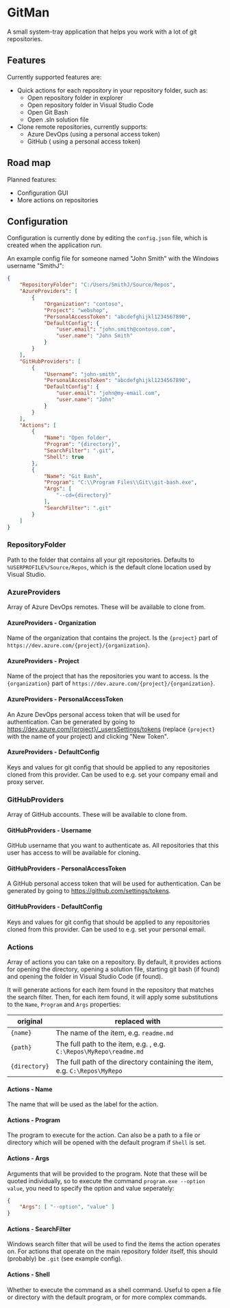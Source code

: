 # GitMan

A small system-tray application that helps you work with a lot of git
repositories.

## Features

Currently supported features are:

- Quick actions for each repository in your repository folder, such as:
  - Open repository folder in explorer
  - Open repository folder in Visual Studio Code
  - Open Git Bash
  - Open .sln solution file
- Clone remote repositories, currently supports:
  - Azure DevOps (using a personal access token)
  - GitHub ( using a personal access token)

## Road map

Planned features:

- Configuration GUI
- More actions on repositories

## Configuration

Configuration is currently done by editing the `config.json` file, which is
created when the application run.

An example config file for someone named "John Smith" with the Windows username
"SmithJ":

``` json
{
    "RepositoryFolder": "C:/Users/SmithJ/Source/Repos",
    "AzureProviders": [
        {
            "Organization": "contoso",
            "Project": "webshop",
            "PersonalAccessToken": "abcdefghijkl1234567890",
            "DefaultConfig": {
                "user.email": "john.smith@contoso.com",
                "user.name": "John Smith"
            }
        }
    ],
    "GitHubProviders": [
        {
            "Username": "john-smith",
            "PersonalAccessToken": "abcdefghijkl1234567890",
            "DefaultConfig": {
                "user.email": "john@my-email.com",
                "user.name": "John"
            }
        }
    ],
    "Actions": [
        {
            "Name": "Open folder",
            "Program": "{directory}",
            "SearchFilter": ".git",
            "Shell": true
        },
        {
            "Name": "Git Bash",
            "Program": "C:\\Program Files\\Git\\git-bash.exe",
            "Args": [
                "--cd={directory}"
            ],
            "SearchFilter": ".git"
        }
    ]
}
```

### RepositoryFolder

Path to the folder that contains all your git repositories. Defaults to
`%USERPROFILE%/Source/Repos`, which is the default clone location used by Visual
Studio.

### AzureProviders

Array of Azure DevOps remotes. These will be available to clone from.

#### AzureProviders - Organization

Name of the organization that contains the project. Is the `{project}` part of
`https://dev.azure.com/{project}/{organization}`.

#### AzureProviders - Project

Name of the project that has the repositories you want to access. Is the
`{organization}` part of `https://dev.azure.com/{project}/{organization}`.

#### AzureProviders - PersonalAccessToken

An Azure DevOps personal access token that will be used for authentication. Can
be generated by going to <https://dev.azure.com/{project}/_usersSettings/tokens>
(replace `{project}` with the name of your project) and clicking "New Token".

#### AzureProviders - DefaultConfig

Keys and values for git config that should be applied to any repositories cloned
from this provider. Can be used to e.g. set your company email and proxy server.

### GitHubProviders

Array of GitHub accounts. These will be available to clone from.

#### GitHubProviders - Username

GitHub username that you want to authenticate as. All repositories that this
user has access to will be available for cloning.

#### GitHubProviders - PersonalAccessToken

A GitHub personal access token that will be used for authentication. Can be
generated by going to <https://github.com/settings/tokens>.

#### GitHubProviders - DefaultConfig

Keys and values for git config that should be applied to any repositories cloned
from this provider. Can be used to e.g. set your personal email.

### Actions

Array of actions you can take on a repository. By default, it provides actions
for opening the directory, opening a solution file, starting git bash (if found)
and opening the folder in Visual Studio Code (if found).

It will generate actions for each item found in the repository that matches the
search filter. Then, for each item found, it will apply some substitutions to
the `Name`, `Program` and `Args` properties:

| original | replaced with |
|----------|---------------|
| `{name}` | The name of the item, e.g. `readme.md` |
| `{path}` | The full path to the item, e.g. , e.g. `C:\Repos\MyRepo\readme.md` |
| `{directory}` | The full path of the directory containing the item, e.g. `C:\Repos\MyRepo` |

#### Actions - Name

The name that will be used as the label for the action.

#### Actions - Program

The program to execute for the action. Can also be a path to a file or directory
which will be opened with the default program if `Shell` is set.

#### Actions - Args

Arguments that will be provided to the program. Note that these will be quoted
individually, so to execute the command `program.exe --option value`, you need
to specify the option and value seperately:

``` json
{
    "Args": [ "--option", "value" ]
}
```

#### Actions - SearchFilter

Windows search filter that will be used to find the items the action operates
on. For actions that operate on the main repository folder itself, this should
(probably) be `.git` (see example config).

#### Actions - Shell

Whether to execute the command as a shell command. Useful to open a file or
directory with the default program, or for more complex commands.
